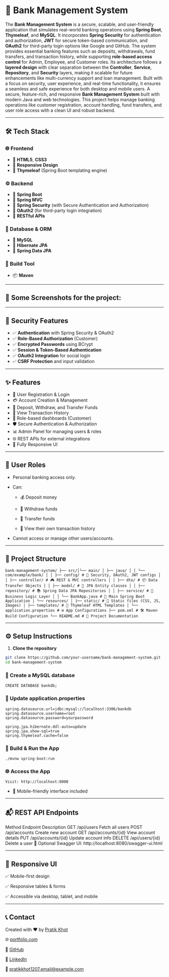 # 🏦 Bank Management System

The **Bank Management System** is a secure, scalable, and user-friendly application that simulates real-world banking operations using **Spring Boot**, **Thymeleaf**, and **MySQL**. It incorporates **Spring Security** for authentication and authorization, **JWT** for secure token-based communication, and **OAuth2** for third-party login options like Google and GitHub. The system provides essential banking features such as deposits, withdrawals, fund transfers, and transaction history, while supporting **role-based access control** for Admin, Employee, and Customer roles. Its architecture follows a **layered design** with clear separation between the **Controller**, **Service**, **Repository**, and **Security** layers, making it scalable for future enhancements like multi-currency support and loan management. Built with a focus on security, user experience, and real-time functionality, it ensures a seamless and safe experience for both desktop and mobile users. A secure, feature-rich, and responsive **Bank Management System** built with modern Java and web technologies. This project helps manage banking operations like customer registration, account handling, fund transfers, and user role access with a clean UI and robust backend.

---

## 🛠️ Tech Stack

### 🌐 Frontend
- 🔹 **HTML5**, **CSS3**
- 🔹 **Responsive Design**
- 🔹 **Thymeleaf** (Spring Boot templating engine)

### ⚙️ Backend
- 🧩 **Spring Boot**
- 🧩 **Spring MVC**
- 🔐 **Spring Security** (with Secure Authentication and Authorization)
- 🔐 **OAuth2** (for third-party login integration)
- 🧪 **RESTful APIs**

### 💾 Database & ORM
- 🐬 **MySQL**
- 🌿 **Hibernate JPA**
- 🌿 **Spring Data JPA**

### 🔧 Build Tool
- 📦 **Maven**

---

## 📸 Some Screenshots for the project:

---

## 🔐 Security Features

- ✅ **Authentication** with Spring Security & OAuth2
- ✅ **Role-Based Authorization** (Customer)
- ✅ **Encrypted Passwords** using BCrypt
- ✅ **Session & Token-Based Authentication**
- ✅ **OAuth2 Integration** for social login
- ✅ **CSRF Protection** and input validation

---

## ✨ Features

- 🧍 User Registration & Login
- 💳 Account Creation & Management
- 🔄 Deposit, Withdraw, and Transfer Funds
- 📜 View Transaction History
- 🔐 Role-based dashboards (Customer)
- 🛡️ Secure Authentication & Authorization
- 📊 Admin Panel for managing users & roles
- 🌐 REST APIs for external integrations
- 📱 Fully Responsive UI

---

## 🧑 User Roles

- Personal banking access only.

- Can:

  - 💰 Deposit money

  - 🏧 Withdraw funds

  - 🔄 Transfer funds

  - 📜 View their own transaction history

- Cannot access or manage other users/accounts.

---

## 🧱 Project Structure

```
bank-management-system/ ├── src/│└── main/ │ ├── java/ │ │ └── com/example/bank/ │ │ ├── config/ # 🔐 Security, OAuth2, JWT configs │ │ ├── controller/ # 🎮 REST & MVC controllers │ │ ├── dto/ # 📦 Data Transfer Objects │ │ ├── model/ # 🧩 JPA Entity classes │ │ ├── repository/ # 📚 Spring Data JPA Repositories │ │ ├── service/ # 🧠 Business Logic Layer │ │ └── BankApp.java # 🚀 Main Spring Boot Application │ └── resources/ │ ├── static/ # 🎨 Static files (CSS, JS, Images) │ ├── templates/ # 🧾 Thymeleaf HTML Templates │ └── application.properties # ⚙️ App Configurations ├── pom.xml # 🛠️ Maven Build Configuration └── README.md # 📄 Project Documentation
```

---

## ⚙️ Setup Instructions

1. **Clone the repository**

```bash
git clone https://github.com/your-username/bank-management-system.git
cd bank-management-system
```

### 🐬 Create a MySQL database

```
CREATE DATABASE bankdb;
```

### 📝 Update application.properties

```
spring.datasource.url=jdbc:mysql://localhost:3306/bankdb
spring.datasource.username=root
spring.datasource.password=yourpassword

spring.jpa.hibernate.ddl-auto=update
spring.jpa.show-sql=true
spring.thymeleaf.cache=false
```

### 🔨 Build & Run the App

```
./mvnw spring-boot:run
```

### 🌐 Access the App

```
Visit: http://localhost:8080
```

- 📲 Mobile-friendly interface included

---  

## 📬 REST API Endpoints

Method	Endpoint	Description
GET	/api/users	Fetch all users
POST	/api/accounts	Create new account
GET	/api/accounts/{id}	View account details
PUT	/api/accounts/{id}	Update account info
DELETE	/api/users/{id}	Delete a user
🔗 Optional Swagger UI: http://localhost:8080/swagger-ui.html

---

## 📱 Responsive UI

✅ Mobile-first design

✅ Responsive tables & forms

✅ Accessible via desktop, tablet, and mobile

---

## 📞 Contact

Created with ❤️ by [Pratik Khot](https://www.instagram.com/k.pratik01)

🌐 [portfolio.com](https://portfoliopratikkhot.netlify.app/)

🐙 [GitHub](https://github.com/pratikkhot100)

💼 [LinkedIn](https://www.linkedin.com/in/pratikkhot01)

📧 [pratikkhot1207.email@example.com](mailto:pratikkhot1207.email@example.com)

